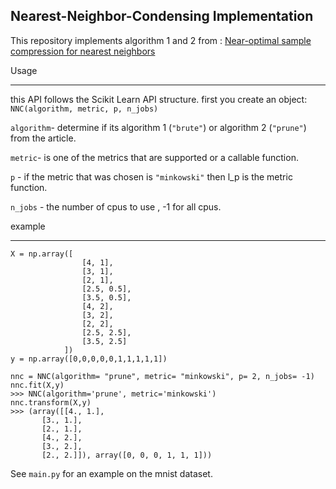 ## Nearest-Neighbor-Condensing Implementation ##

This repository implements algorithm 1 and 2 from : [Near-optimal sample compression for nearest neighbors](https://arxiv.org/abs/1404.3368)

Usage
___
this API follows the Scikit Learn API structure.
first you create an object: 
`NNC(algorithm, metric, p, n_jobs)`

`algorithm`- determine if its algorithm 1 (`"brute"`) or algorithm 2 (`"prune"`) from the article.

`metric`- is one of the metrics that are supported or a callable function.

`p` - if the metric that was chosen is `"minkowski"` then l_p is the metric function.

`n_jobs` - the number of cpus to use , -1 for all cpus.

example
___
```
X = np.array([
                [4, 1],
                [3, 1],
                [2, 1],
                [2.5, 0.5],
                [3.5, 0.5],
                [4, 2],
                [3, 2],
                [2, 2],
                [2.5, 2.5],
                [3.5, 2.5]
            ])
y = np.array([0,0,0,0,0,1,1,1,1,1])

nnc = NNC(algorithm= "prune", metric= "minkowski", p= 2, n_jobs= -1)
nnc.fit(X,y)
>>> NNC(algorithm='prune', metric='minkowski')
nnc.transform(X,y)
>>> (array([[4., 1.],
       [3., 1.],
       [2., 1.],
       [4., 2.],
       [3., 2.],
       [2., 2.]]), array([0, 0, 0, 1, 1, 1]))
```
See `main.py` for an example on the mnist dataset.
